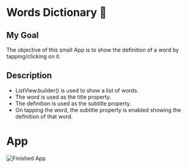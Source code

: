 # Words Dictionary :notebook_with_decorative_cover:

## My Goal
The objective of this small App is to show the definition of a word by tapping/clicking on it. 

## Description
- ListView.builder() is used to show a list of words.
- The word is used as the title property.
- The definition is used as the subtitle property. 
- On tapping the word, the subtitle property is enabled showing the definition of that word. 

# App
![Finished App](https://github.com/FarzamHabibKhan/word)
